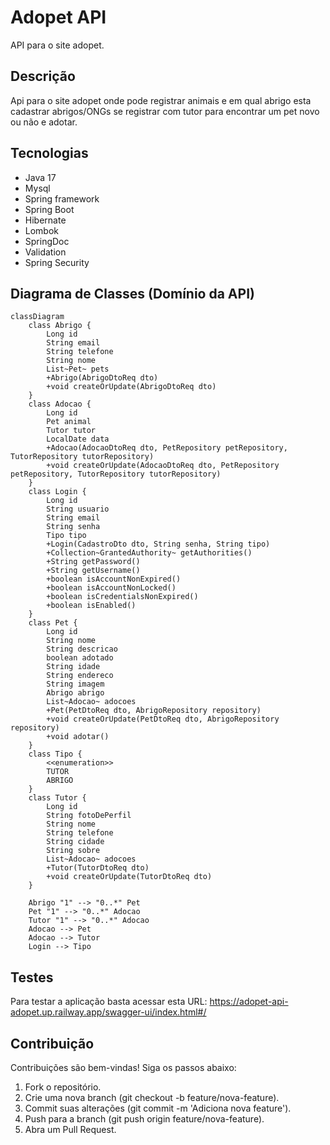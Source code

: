 # Adopet API
API para o site adopet.

## Descrição
Api para o site adopet onde pode registrar animais e em qual abrigo esta cadastrar abrigos/ONGs se registrar com tutor para encontrar um pet novo ou não e adotar.

## Tecnologias
- Java 17
- Mysql
- Spring framework
- Spring Boot
- Hibernate
- Lombok
- SpringDoc
- Validation
- Spring Security

## Diagrama de Classes (Domínio da API)
```mermaid
classDiagram
    class Abrigo {
        Long id
        String email
        String telefone
        String nome
        List~Pet~ pets
        +Abrigo(AbrigoDtoReq dto)
        +void createOrUpdate(AbrigoDtoReq dto)
    }
    class Adocao {
        Long id
        Pet animal
        Tutor tutor
        LocalDate data
        +Adocao(AdocaoDtoReq dto, PetRepository petRepository, TutorRepository tutorRepository)
        +void createOrUpdate(AdocaoDtoReq dto, PetRepository petRepository, TutorRepository tutorRepository)
    }
    class Login {
        Long id
        String usuario
        String email
        String senha
        Tipo tipo
        +Login(CadastroDto dto, String senha, String tipo)
        +Collection~GrantedAuthority~ getAuthorities()
        +String getPassword()
        +String getUsername()
        +boolean isAccountNonExpired()
        +boolean isAccountNonLocked()
        +boolean isCredentialsNonExpired()
        +boolean isEnabled()
    }
    class Pet {
        Long id
        String nome
        String descricao
        boolean adotado
        String idade
        String endereco
        String imagem
        Abrigo abrigo
        List~Adocao~ adocoes
        +Pet(PetDtoReq dto, AbrigoRepository repository)
        +void createOrUpdate(PetDtoReq dto, AbrigoRepository repository)
        +void adotar()
    }
    class Tipo {
        <<enumeration>>
        TUTOR
        ABRIGO
    }
    class Tutor {
        Long id
        String fotoDePerfil
        String nome
        String telefone
        String cidade
        String sobre
        List~Adocao~ adocoes
        +Tutor(TutorDtoReq dto)
        +void createOrUpdate(TutorDtoReq dto)
    }

    Abrigo "1" --> "0..*" Pet
    Pet "1" --> "0..*" Adocao
    Tutor "1" --> "0..*" Adocao
    Adocao --> Pet
    Adocao --> Tutor
    Login --> Tipo

```

## Testes
Para testar a aplicação basta acessar esta URL:
https://adopet-api-adopet.up.railway.app/swagger-ui/index.html#/

## Contribuição

Contribuições são bem-vindas! Siga os passos abaixo:

1. Fork o repositório.
2. Crie uma nova branch (git checkout -b feature/nova-feature).
3. Commit suas alterações (git commit -m 'Adiciona nova feature').
4. Push para a branch (git push origin feature/nova-feature).
5. Abra um Pull Request.

